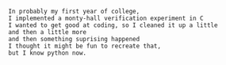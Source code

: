     In probably my first year of college,
    I implemented a monty-hall verification experiment in C
    I wanted to get good at coding, so I cleaned it up a little
    and then a little more
    and then something suprising happened
    I thought it might be fun to recreate that,
    but I know python now.
